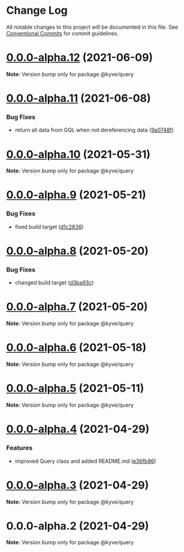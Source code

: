 # Change Log

All notable changes to this project will be documented in this file.
See [Conventional Commits](https://conventionalcommits.org) for commit guidelines.

# [0.0.0-alpha.12](https://github.com/KYVENetwork/logic/compare/@kyve/query@0.0.0-alpha.11...@kyve/query@0.0.0-alpha.12) (2021-06-09)

**Note:** Version bump only for package @kyve/query





# [0.0.0-alpha.11](https://github.com/KYVENetwork/logic/compare/@kyve/query@0.0.0-alpha.10...@kyve/query@0.0.0-alpha.11) (2021-06-08)


### Bug Fixes

* return all data from GQL when not dereferencing data ([9a0748f](https://github.com/KYVENetwork/logic/commit/9a0748fec0b93fe0f03a4ef8fe66dcae01b18649))





# [0.0.0-alpha.10](https://github.com/KYVENetwork/logic/compare/@kyve/query@0.0.0-alpha.9...@kyve/query@0.0.0-alpha.10) (2021-05-31)

**Note:** Version bump only for package @kyve/query





# [0.0.0-alpha.9](https://github.com/KYVENetwork/logic/compare/@kyve/query@0.0.0-alpha.8...@kyve/query@0.0.0-alpha.9) (2021-05-21)


### Bug Fixes

* fixed build target ([d1c2836](https://github.com/KYVENetwork/logic/commit/d1c283629ae3fba05d801bbb419276b2447dd355))





# [0.0.0-alpha.8](https://github.com/KYVENetwork/logic/compare/@kyve/query@0.0.0-alpha.7...@kyve/query@0.0.0-alpha.8) (2021-05-20)


### Bug Fixes

* changed build target ([d3ba93c](https://github.com/KYVENetwork/logic/commit/d3ba93c35de902dea764c4f21e6ef6fb2060c71e))





# [0.0.0-alpha.7](https://github.com/KYVENetwork/logic/compare/@kyve/query@0.0.0-alpha.6...@kyve/query@0.0.0-alpha.7) (2021-05-20)

**Note:** Version bump only for package @kyve/query





# [0.0.0-alpha.6](https://github.com/KYVENetwork/logic/compare/@kyve/query@0.0.0-alpha.5...@kyve/query@0.0.0-alpha.6) (2021-05-18)

**Note:** Version bump only for package @kyve/query





# [0.0.0-alpha.5](https://github.com/KYVENetwork/logic/compare/@kyve/query@0.0.0-alpha.4...@kyve/query@0.0.0-alpha.5) (2021-05-11)

**Note:** Version bump only for package @kyve/query





# [0.0.0-alpha.4](https://github.com/KYVENetwork/logic/compare/@kyve/query@0.0.0-alpha.3...@kyve/query@0.0.0-alpha.4) (2021-04-29)

### Features

- improved Query class and added README.md ([e36fb86](https://github.com/KYVENetwork/logic/commit/e36fb86808c9940ff818632349615c032e681907))

# [0.0.0-alpha.3](https://github.com/KYVENetwork/logic/compare/@kyve/query@0.0.0-alpha.2...@kyve/query@0.0.0-alpha.3) (2021-04-29)

**Note:** Version bump only for package @kyve/query

# 0.0.0-alpha.2 (2021-04-29)

**Note:** Version bump only for package @kyve/query
